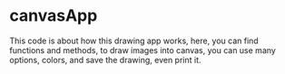 # canvasApp
This code is about how this drawing app works, here, you can find functions and methods, to draw images into canvas, you can use many options, colors, and save the drawing, even print it.
